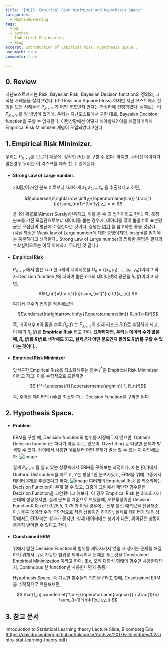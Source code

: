 ```yaml
---
title: "[ML]3. Empirical Risk Minimizer and Hypothesis Space"
categories:
  - MachineLearning
tags:
  - ML
  - python
  - Industrial Engineering
  - Blog
excerpt: Introduction of Empirical Risk, Hypothesis Space..
use_math: true
comments: true

---
```

## 0. Review
지난포스트에서는 Risk, Bayesian Risk, Bayesian Decison function의 정의와, 그 적용 사례들을 살펴보았다. (0-1 loss and Squared-loss)
하지만 지난 포스트에서 진행된 모든 사례들은 $P_{X \times Y}$ 가 어떤 분포인지 안다는 가정하에 진행하였다. 실제로는 이 $P_{X \times Y}$ 를 알 방법이 없기에, 우리는 지난포스트에서 구한 대로, Bayesian Decision function을 구할 수 없게된다. 이런상황에선 어떻게 해야할까? 이를 해결하기위해 Empirical Risk Minimizer 개념이 도입되었다고한다. 


## 1. Empirical Risk Minimizer.
우리는  $P_{X \times Y}$를 모르기 때문에, 정확한 $R(f)$ 를 구할 수 없다. 하지만, 주어진 데이터가 많은경우 우리는 이 리스크를 예측 할 수 있게된다.

- ####  Strong Law of Large number.
  기대값이 $m$인 분포 $z$ 로부터 $i.i.d$하게 $z_1, z_2,...z_n$ 을 추출했다고 하면, 


  $$\underset{n\rightarrow \infty}{\operatorname{lim}} \frac{1}{n}\sum_{n=1}^{\infty} z_i = m $$


  을 1의 확률로(Almost Surely)만족하고, 이를 큰 수 의 법칙이라고 한다.
  즉, 특정 분포를 가진 모집단으로부터 데이터를 뽑는 경우에, 데이터를 많이 뽑을수록  표본평균은 모집단의 평균에 수렴한다는 것이다.
  증명은 [여기](https://www.youtube.com/watch?v=Yh5bR7X3ch8) 를 참고하면 좋을 것같다. (사실 영상은 Weak law of Large number에 대한 증명이지만, insight를 얻기에는 충분하다고 생각한다.. Strong Law of Large number의 명확한 증명은 필자의 수학실력으로는 아직 이해하기 무리인 것 같다.)

- #### Empirical Risk
  $P_{X \times Y}$ 에서 뽑은 $i.i.d$ 한 $n$개의 데이터셋을 $D_n =((x_1,y_1),...,(x_n,y_n))$이라고 하자.Decision function $f$에 대하여 뽑은 $n$개의 데이터셋의 평균을 $R_n(f)$이라고 하면,


  $$R_n(f)=\frac{1}{n}\sum_{i=1}^{n} l(f(x_i,y)) $$


  여기서 큰수의 법칙을 적용해보면 

  
  $$\underset{n\rightarrow \infty}{\operatorname{lim}} R_n(f)=R(f)$$ 
  
  즉, 데이터수 $n$이 많을 수록 $R_n(f)$ 는 $P_{X \times Y}$의 실제 리스크 $R(f)$로 수렴하게 되고, 이 때의 $R_n(f)$를 __Empirical Risk__ 라고 한다. 
  __요약하자면, 우리는 데이터 수가 많을 때, $R_n(f)$를  $R(f)$로 생각해도 되고, 실제 $P$가 어떤 분포인지 몰라도 $R(f)$를 구할  수 있다는 것이다..__

- #### Empirical Risk Minimizer

  앞서구한 Empirical Risk를 최소화해주는 함수 $f^*$을 Empirical Risk Minimizer 이라고 하고, 이를 수학적으로 표현하면


  $$ f^*=\underset{f}{\operatorname{argmin}} \, R_n(f)$$
  

  즉, 주어진 데이터의 risk를 최소화 하는 Decision Function을 구하면 된다.

## 2. Hypothesis Space.

- #### Problem
    ERM을 구할 때,  Decision function의 범위를 지정해두지 않으면, Optiaml Decision function은 하나가 아닐 수 도 있으며, Overfitting 등 다양한 문제가 발생할 수 있다. 
    강의에서 사용한 예로부터 어떤 문제가 발생 할 수 있는 지 확인해보자.
    ![image](https://user-images.githubusercontent.com/75593825/130394998-8c996c28-6d7b-438b-a9c2-aa98d7a08a91.png)

    실제 $P_{X \times Y}$ 를 알고 있는 상황속에서 ERM을 구해보는 과정이다, $X$ 는 [0,1]에서 Uniform Distribution을 따르고, Y는 항상 1인 분포가있고, ERM을 위해 그중에서 데이터 3개를 추출했다고 하자, 
    ![image](https://user-images.githubusercontent.com/75593825/130395271-7b111cf3-dea7-4d5a-8070-11d80389c946.png)
    여러개의 Empricial Risk 를 최소화하는 Decision Function이 존재 할 수 있고, 그중에 그림에서 제안한 함수같은 Decision Function을 고안했다고 해보자, 이 경우 Empirical Risk 는 최소화시키는데에 성공했지만, 실제 분포를 기준으로 보았을때, 오류투성이인 Decision Function이다.(x가 0.25,5, 0.75 가 아닐 경우에는 전부 틀린 예측값을 전달해준다.) 물론 데이터 수가 극단적으로 적은 상황이긴 하지만, 실제로 데이터가 많은 상황에서도 ERM에는 성과가 좋지만, 실제 데이터에는 성과가 나쁜, 위와같은 상황이 충분히 벌어질 수 있다고 한다. 


- #### Constrained ERM
    위에서 말한 Decision Function의 범위를 제약시키지 않을 때 생기는 문제를 해결하기 위해서 , $f$로 가능한 범위를 제약시켜서 문제를 푸는것을 Constrained Empirical Minimization 이라고 한다. 
    (Ex, 오직 다항식 형태의 함수만 사용한다던지, Continuous 한 function만 사용한다던지 등등)

    Hypothesis Space, 즉 가능한 함수들의 집합을 $F$라고 할때, 
    Cosntrained ERM을 수학적으로 표현해보면, 

    $$ \hat{f_n} =\underset{f\in F}{\operatorname{argmax}} \  \frac{1}{n} \sum_{i=1}^{n}l(f(x_i),y_i) $$



## 3. 참고 문서
Introduction to Statistical Learning theory Lecture Slide, Bloomberg Edu
(https://davidrosenberg.github.io/mlcourse/Archive/2017Fall/Lectures/02a.intro-stat-learning-theory.pdf)


